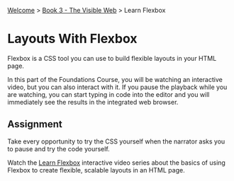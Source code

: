 [Welcome](../../) > [Book 3 - The Visible Web](../README.md) > Learn Flexbox

# Layouts With Flexbox

Flexbox is a CSS tool you can use to build flexible layouts in your HTML page.

In this part of the Foundations Course, you will be watching an interactive video, but you can also interact with it. If you pause the playback while you are watching, you can start typing in code into the editor and you will immediately see the results in the integrated web browser.

## Assignment

Take every opportunity to try the CSS yourself when the narrator asks you to pause and try the code yourself.

Watch the [Learn Flexbox](https://scrimba.com/flexbox) interactive video series about the basics of using Flexbox to create flexible, scalable layouts in an HTML page.
